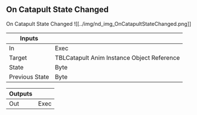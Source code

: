 ## On Catapult State Changed
On Catapult State Changed
![[../img/nd_img_OnCatapultStateChanged.png]]

|Inputs||
|--|--|
| In | Exec |
| Target | TBLCatapult Anim Instance Object Reference |
| State | Byte |
| Previous State | Byte |

|Outputs||
|--|--|
| Out | Exec |
